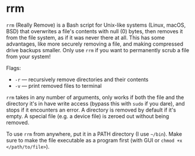 # rrm

`rrm` (Really Remove) is a Bash script for Unix-like systems (Linux, macOS, BSD) that overwrites a file's contents with null (0) bytes, then removes it from the file system, as if it was never there at all. This has some advantages, like more securely removing a file, and making compressed drive backups smaller. Only use `rrm` if you want to permanently scrub a file from your system!

Flags:
* `-r` — recursively remove directories and their contents
* `-v` — print removed files to terminal

`rrm` takes in any number of arguments, only works if both the file and the directory it's in have write access (bypass this with `sudo` if you dare), and stops if it encounters an error. A directory is removed by default if it's empty. A special file (e.g. a device file) is zeroed out without being removed.

To use `rrm` from anywhere, put it in a PATH directory (I use `~/bin`). Make sure to make the file executable as a program first (with GUI or `chmod +x </path/to/file>`).
